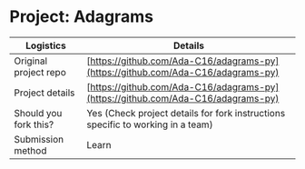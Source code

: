 # Project: Adagrams

| Logistics             | Details                              |
| --------------------- | ------------------------------------ |
| Original project repo | [https://github.com/Ada-C16/adagrams-py](https://github.com/Ada-C16/adagrams-py) |
| Project details       | [https://github.com/Ada-C16/adagrams-py](https://github.com/Ada-C16/adagrams-py) |
| Should you fork this? | Yes (Check project details for fork instructions specific to working in a team)          |
| Submission method     | Learn                                |
